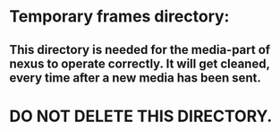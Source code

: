 # Temporary frames directory:

## This directory is needed for the media-part of nexus to operate correctly. It will get cleaned, every time after a new media has been sent.

# DO NOT DELETE THIS DIRECTORY.
